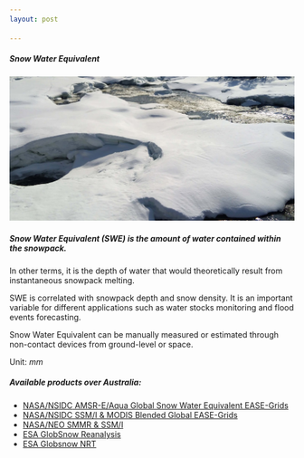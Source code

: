 ```yaml
---
layout: post

---
```


<div class="container">
    <div class="row">
        <div class="col-12 mt-60">
            <h5 class="common-title">Snow Water Equivalent</h5>
        </div>
        <div class="col-xs-12 col-sm-12 col-ms-9 col-lg-9 col-xl-9 col-xxl-9">
            <div class="pb-5">
                <img src="/assets/img/wales/big/snow-water-equivalent.jpg" class="img-fluid" alt="Snow Water Equivalent">
            </div>
            <div>
                <h5 class="font-weight-bold">Snow Water Equivalent (SWE) is the amount of water contained within the snowpack.</h5>
                <div class="pt-4">
                    <p>In other terms, it is the depth of water that would theoretically result from instantaneous snowpack melting.</p>
                    <p>SWE is correlated with snowpack depth and snow density. It is an important variable for different applications such as water stocks monitoring and flood events forecasting.</p>
                    <p>Snow Water Equivalent can be manually measured or estimated through non-contact devices from ground-level or space.</p>
                    <p>Unit: <i>mm</i></p>
                </div>
            </div>
            <div class="py-5">
                <h5 class="font-weight-bold mb-4">Available products over Australia:</h5>
                <ul class="list-title">
                    <li class="list-item"><a href="https://nsidc.org/data/search/#keywords=snow/sortKeys=score,,desc/facetFilters=%257B%2522facet_parameter%2522%253A%255B%2522Snow%2520Water%2520Equivalent%2522%255D%257D/pageNumber=1/itemsPerPage=25">NASA/NSIDC</a><a href="https://nsidc.org/data/search/#keywords=snow/sortKeys=score,,desc/facetFilters=%257B%2522facet_parameter%2522%253A%255B%2522Snow%2520Water%2520Equivalent%2522%255D%257D/pageNumber=1/itemsPerPage=25">&nbsp;AMSR-E/Aqua Global Snow Water Equivalent EASE-Grids</a></li>
                    <li class="list-item"><a href="https://nsidc.org/data/search/#keywords=snow/sortKeys=score,,desc/facetFilters=%257B%2522facet_parameter%2522%253A%255B%2522Snow%2520Water%2520Equivalent%2522%255D%257D/pageNumber=1/itemsPerPage=25">NASA/NSIDC SSM/I &amp; MODIS Blended Global EASE-Grids</a></li>
                    <li class="list-item"><a href="https://neo.sci.gsfc.nasa.gov/view.php?datasetId=SWE_M&amp;year=2005">NASA/NEO SMMR &amp; SSM/I</a></li>
                    <li class="list-item"><a href="http://www.globsnow.info/index.php?page=Products">ESA GlobSnow Reanalysis</a></li>
                    <li class="list-item"><a href="http://www.globsnow.info/index.php?page=Products">ESA Globsnow NRT</a></li>
                </ul>
            </div>
        </div>
    </div>
</div>

